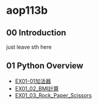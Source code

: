 # aop113b
## 00 Introduction
just leave sth here
## 01 Python Overview
- [EX01-01加法器](./EX01_01_加法器.ipynb)
- [EX01_02_BMI計算](./EX01_02_BMI計算.ipynb)
- [EX01_03_Rock_Paper_Scissors](./EX01_03_Rock_Paper_Scissors.ipynb)

